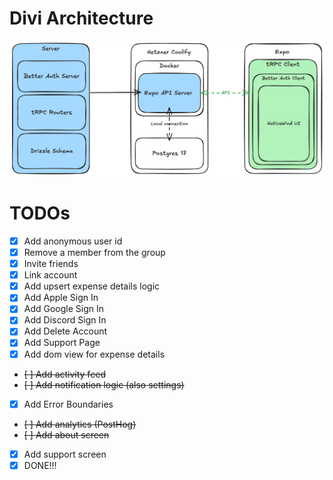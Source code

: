 # Divi Architecture

![Architecture](https://github.com/fluid-design-io/divvi-app/blob/main/Architecture.excalidraw.png)

# TODOs

- [x] Add anonymous user id
- [x] Remove a member from the group
- [x] Invite friends
- [x] Link account
- [x] Add upsert expense details logic
- [x] Add Apple Sign In
- [x] Add Google Sign In
- [x] Add Discord Sign In
- [x] Add Delete Account
- [x] Add Support Page
- [x] Add dom view for expense details
- ~~[ ] Add activity feed~~
- ~~[ ] Add notification logic (also settings)~~
- [x] Add Error Boundaries
- ~~[ ] Add analytics (PostHog)~~
- ~~[ ] Add about screen~~
- [x] Add support screen
- [x] DONE!!!

